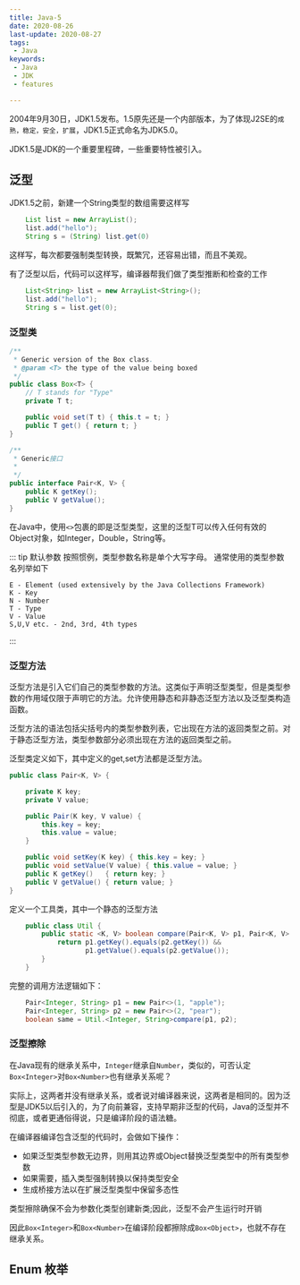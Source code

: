 ```yaml
---
title: Java-5
date: 2020-08-26
last-update: 2020-08-27
tags:
 - Java
keywords:
 - Java
 - JDK 
 - features

---
```

2004年9月30日，JDK1.5发布。1.5原先还是一个内部版本，为了体现J2SE的`成熟，稳定，安全，扩展`，JDK1.5正式命名为JDK5.0。

JDK1.5是JDK的一个重要里程碑，一些重要特性被引入。

## 泛型

JDK1.5之前，新建一个String类型的数组需要这样写
```java
    List list = new ArrayList();
    list.add("hello");
    String s = (String) list.get(0)
```
这样写，每次都要强制类型转换，既繁冗，还容易出错，而且不美观。

有了泛型以后，代码可以这样写，编译器帮我们做了类型推断和检查的工作
```java 
    List<String> list = new ArrayList<String>();
    list.add("hello");
    String s = list.get(0); 
```
### 泛型类
```java 
/**
 * Generic version of the Box class.
 * @param <T> the type of the value being boxed
 */
public class Box<T> {
    // T stands for "Type"
    private T t;

    public void set(T t) { this.t = t; }
    public T get() { return t; }
}

/**
 * Generic接口
 *
 */
public interface Pair<K, V> {
    public K getKey();
    public V getValue();
}
```
在Java中，使用`<>`包裹的即是泛型类型，这里的泛型T可以传入任何有效的Object对象，如Integer，Double，String等。

::: tip 默认参数
按照惯例，类型参数名称是单个大写字母。
通常使用的类型参数名列举如下

    E - Element (used extensively by the Java Collections Framework)
    K - Key
    N - Number
    T - Type
    V - Value
    S,U,V etc. - 2nd, 3rd, 4th types

:::

### 泛型方法
泛型方法是引入它们自己的类型参数的方法。这类似于声明泛型类型，但是类型参数的作用域仅限于声明它的方法。允许使用静态和非静态泛型方法以及泛型类构造函数。

泛型方法的语法包括尖括号内的类型参数列表，它出现在方法的返回类型之前。对于静态泛型方法，类型参数部分必须出现在方法的返回类型之前。

泛型类定义如下，其中定义的get,set方法都是泛型方法。
```java 
public class Pair<K, V> {

    private K key;
    private V value;

    public Pair(K key, V value) {
        this.key = key;
        this.value = value;
    }

    public void setKey(K key) { this.key = key; }
    public void setValue(V value) { this.value = value; }
    public K getKey()   { return key; }
    public V getValue() { return value; }
}
```
定义一个工具类，其中一个静态的泛型方法
```java 
    public class Util {
        public static <K, V> boolean compare(Pair<K, V> p1, Pair<K, V> p2) {
            return p1.getKey().equals(p2.getKey()) &&
                   p1.getValue().equals(p2.getValue());
        }
    }
```
完整的调用方法逻辑如下：
```java 
    Pair<Integer, String> p1 = new Pair<>(1, "apple");
    Pair<Integer, String> p2 = new Pair<>(2, "pear");
    boolean same = Util.<Integer, String>compare(p1, p2);
```
### 泛型擦除

在Java现有的继承关系中，`Integer`继承自`Number`，类似的，可否认定`Box<Integer>`对`Box<Number>`也有继承关系呢？

实际上，这两者并没有继承关系，或者说对编译器来说，这两者是相同的。因为泛型是JDK5以后引入的，为了向前兼容，支持早期非泛型的代码，Java的泛型并不彻底，或者更通俗得说，只是编译阶段的语法糖。

在编译器编译包含泛型的代码时，会做如下操作：

- 如果泛型类型参数无边界，则用其边界或Object替换泛型类型中的所有类型参数
- 如果需要，插入类型强制转换以保持类型安全
- 生成桥接方法以在扩展泛型类型中保留多态性

类型擦除确保不会为参数化类型创建新类;因此，泛型不会产生运行时开销

因此`Box<Integer>`和`Box<Number>`在编译阶段都擦除成`Box<Object>`，也就不存在继承关系。

## Enum 枚举


